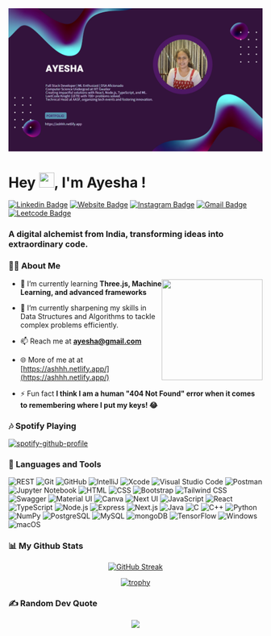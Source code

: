 <img  alt="my banner"  src="thumbnail.jpg" /> 
<h1 align="left">Hey <img src="https://github.com/TheDudeThatCode/TheDudeThatCode/blob/master/Assets/Hi.gif" width="30px" height="30px"/>, I'm Ayesha !</h1>

[![Linkedin Badge](https://img.shields.io/badge/-Linkedin-blue?style=flat&logo=Linkedin&logoColor=white&link=https://www.linkedin.com/in/ayesha19765/)](https://www.linkedin.com/in/ayesha19765/)
[![Website Badge](https://img.shields.io/badge/-ashhh.netlify.app-47CCCC?style=flat&logo=Google-Chrome&logoColor=white&link=https://ashhh.netlify.app/)](https://ashhh.netlify.app/)
[![Instagram Badge](https://img.shields.io/badge/-@ayesha19765-purple?style=flat&logo=instagram&logoColor=white&link=https://www.instagram.com/ayesha_19765/)](https://www.instagram.com/ayesha_19765/)
[![Gmail Badge](https://img.shields.io/badge/-ayesha19765-c14438?style=flat&logo=Gmail&logoColor=white&link=mailto:ayesha19765@gmail.com)](mailto:ayesha19765@gmail.com)
[![Leetcode Badge](https://img.shields.io/badge/-ayesha19765-green?style=flat&logo=Leetcode&logoColor=white&link=https://leetcode.com/u/ayesha19765/)](https://leetcode.com/u/ayesha19765/)
<h3 align="left">A digital alchemist from India, transforming ideas into extraordinary code.</h3>

### 🙋‍♂️ About Me

<img align="right" height="200rem" width="200rem" src="https://github.com/Anmol-Baranwal/Cool-GIFs-For-GitHub/assets/74038190/f5d2d866-d25c-4873-8d82-425d2c62fc2e">

- 🌱 I’m currently learning **Three.js, Machine Learning, and advanced frameworks**
  
- 🔭 I’m currently sharpening my skills in Data Structures and Algorithms to tackle complex problems efficiently.

<!-- - 👨‍💻 All of my projects are available at **** -->

- 📫 Reach me at **ayesha@gmail.com**
  
- 🌐  More of me at at [https://ashhh.netlify.app/](https://ashhh.netlify.app/)


- ⚡ Fun fact **I think I am a human "404 Not Found" error when it comes to remembering where I put my keys! 😂**

### 🎶 Spotify Playing
[![spotify-github-profile](https://spotify-github-profile.kittinanx.com/api/view?uid=wy4brrpqha9g1hr3u0v7x0p1d&cover_image=true&theme=novatorem&show_offline=false&background_color=ffffff&interchange=true&bar_color=53b14f&bar_color_cover=false)](https://spotify-github-profile.kittinanx.com/api/view?uid=wy4brrpqha9g1hr3u0v7x0p1d&redirect=true)



### 🚀 Languages and Tools

<div >
	<img width="50" src="https://raw.githubusercontent.com/marwin1991/profile-technology-icons/refs/heads/main/icons/rest.png" alt="REST" title="REST"/>
	<img width="50" src="https://raw.githubusercontent.com/marwin1991/profile-technology-icons/refs/heads/main/icons/git.png" alt="Git" title="Git"/>
	<img width="50" src="https://raw.githubusercontent.com/marwin1991/profile-technology-icons/refs/heads/main/icons/github.png" alt="GitHub" title="GitHub"/>
	<img width="50" src="https://raw.githubusercontent.com/marwin1991/profile-technology-icons/refs/heads/main/icons/intellij.png" alt="IntelliJ" title="IntelliJ"/>
	<img width="50" src="https://raw.githubusercontent.com/marwin1991/profile-technology-icons/refs/heads/main/icons/xcode.png" alt="Xcode" title="Xcode"/>
	<img width="50" src="https://raw.githubusercontent.com/marwin1991/profile-technology-icons/refs/heads/main/icons/visual_studio_code.png" alt="Visual Studio Code" title="Visual Studio Code"/>
	<img width="50" src="https://raw.githubusercontent.com/marwin1991/profile-technology-icons/refs/heads/main/icons/postman.png" alt="Postman" title="Postman"/>
	<img width="50" src="https://raw.githubusercontent.com/marwin1991/profile-technology-icons/refs/heads/main/icons/jupyter_notebook.png" alt="Jupyter Notebook" title="Jupyter Notebook"/>
	<img width="50" src="https://raw.githubusercontent.com/marwin1991/profile-technology-icons/refs/heads/main/icons/html.png" alt="HTML" title="HTML"/>
	<img width="50" src="https://raw.githubusercontent.com/marwin1991/profile-technology-icons/refs/heads/main/icons/css.png" alt="CSS" title="CSS"/>
	<img width="50" src="https://raw.githubusercontent.com/marwin1991/profile-technology-icons/refs/heads/main/icons/bootstrap.png" alt="Bootstrap" title="Bootstrap"/>
	<img width="50" src="https://raw.githubusercontent.com/marwin1991/profile-technology-icons/refs/heads/main/icons/tailwind_css.png" alt="Tailwind CSS" title="Tailwind CSS"/>
	<img width="50" src="https://raw.githubusercontent.com/marwin1991/profile-technology-icons/refs/heads/main/icons/swagger.png" alt="Swagger" title="Swagger"/>
	<img width="50" src="https://raw.githubusercontent.com/marwin1991/profile-technology-icons/refs/heads/main/icons/material_ui.png" alt="Material UI" title="Material UI"/>
	<img width="50" src="https://raw.githubusercontent.com/marwin1991/profile-technology-icons/refs/heads/main/icons/canva.png" alt="Canva" title="Canva"/>
	<img width="50" src="https://raw.githubusercontent.com/marwin1991/profile-technology-icons/refs/heads/main/icons/next_ui.png" alt="Next UI" title="Next UI"/>
	<img width="50" src="https://raw.githubusercontent.com/marwin1991/profile-technology-icons/refs/heads/main/icons/javascript.png" alt="JavaScript" title="JavaScript"/>
	<img width="50" src="https://raw.githubusercontent.com/marwin1991/profile-technology-icons/refs/heads/main/icons/react.png" alt="React" title="React"/>
	<img width="50" src="https://raw.githubusercontent.com/marwin1991/profile-technology-icons/refs/heads/main/icons/typescript.png" alt="TypeScript" title="TypeScript"/>
	<img width="50" src="https://raw.githubusercontent.com/marwin1991/profile-technology-icons/refs/heads/main/icons/node_js.png" alt="Node.js" title="Node.js"/>
	<img width="50" src="https://raw.githubusercontent.com/marwin1991/profile-technology-icons/refs/heads/main/icons/express.png" alt="Express" title="Express"/>
	<img width="50" src="https://raw.githubusercontent.com/marwin1991/profile-technology-icons/refs/heads/main/icons/next_js.png" alt="Next.js" title="Next.js"/>
	<img width="50" src="https://raw.githubusercontent.com/marwin1991/profile-technology-icons/refs/heads/main/icons/java.png" alt="Java" title="Java"/>
	<img width="50" src="https://raw.githubusercontent.com/marwin1991/profile-technology-icons/refs/heads/main/icons/c.png" alt="C" title="C"/>
	<img width="50" src="https://raw.githubusercontent.com/marwin1991/profile-technology-icons/refs/heads/main/icons/c++.png" alt="C++" title="C++"/>
	<img width="50" src="https://raw.githubusercontent.com/marwin1991/profile-technology-icons/refs/heads/main/icons/python.png" alt="Python" title="Python"/>
	<img width="50" src="https://raw.githubusercontent.com/marwin1991/profile-technology-icons/refs/heads/main/icons/numpy.png" alt="NumPy" title="NumPy"/>
	<img width="50" src="https://raw.githubusercontent.com/marwin1991/profile-technology-icons/refs/heads/main/icons/postgresql.png" alt="PostgreSQL" title="PostgreSQL"/>
	<img width="50" src="https://raw.githubusercontent.com/marwin1991/profile-technology-icons/refs/heads/main/icons/mysql.png" alt="MySQL" title="MySQL"/>
	<img width="50" src="https://raw.githubusercontent.com/marwin1991/profile-technology-icons/refs/heads/main/icons/mongodb.png" alt="mongoDB" title="mongoDB"/>
	<img width="50" src="https://raw.githubusercontent.com/marwin1991/profile-technology-icons/refs/heads/main/icons/tensorflow.png" alt="TensorFlow" title="TensorFlow"/>
	<img width="50" src="https://raw.githubusercontent.com/marwin1991/profile-technology-icons/refs/heads/main/icons/windows.png" alt="Windows" title="Windows"/>
	<img width="50" src="https://raw.githubusercontent.com/marwin1991/profile-technology-icons/refs/heads/main/icons/macos.png" alt="macOS" title="macOS"/>
</div>



### 📊 My Github Stats
<div display="flex" align="center">

[![GitHub Streak](https://github-readme-streak-stats.herokuapp.com?user=ayesha19765&theme=tokyonight)](https://git.io/streak-stats)

[![trophy](https://github-profile-trophy.vercel.app/?username=ayesha19765&theme=radical)](https://github-profile-trophy.vercel.app/?username=ayesha19765&theme=radical)

 </div>


### ✍️ Random Dev Quote
<div align="center">
<a href="https://quotes-github-readme.vercel.app/api?type=horizontal&theme=radical">
    <img src="https://quotes-github-readme.vercel.app/api?type=horizontal&theme=radical">
</a>
</div>


<!-- 
 <div align="center">   
<a href="https://github.com/ayushboraeg28/github-profile-views-counter">
    <img src="https://komarev.com/ghpvc/?username=ayesha19765">
</a>
  </div> -->


